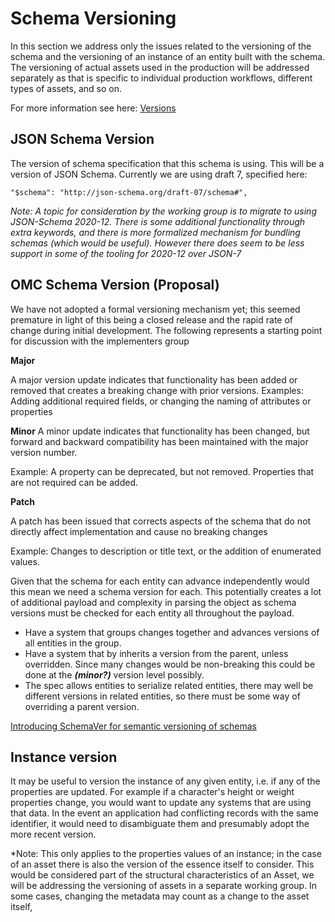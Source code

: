 # Schema Versioning

In this section we address only the issues related to the versioning of the schema and the versioning of an instance of an entity built with the schema. The versioning of actual assets used in the production will be addressed separately as that is specific to individual production workflows,  different types of assets, and so on.

For more information see here: [Versions](../Tech-Notes/Versions)

## JSON Schema Version
The version of schema specification that this schema is using. This will be a version of JSON Schema. Currently we are using draft 7, specified here:

```
"$schema": "http://json-schema.org/draft-07/schema#",
```

*Note: A topic for consideration by the working group is to migrate to using JSON-Schema 2020-12. There is some additional functionality through extra keywords, and there is more formalized mechanism for bundling schemas (which would be useful). However there does seem to be less support in some of the tooling for 2020-12 over JSON-7*

## OMC Schema Version (Proposal)
We have not adopted a formal versioning mechanism yet; this seemed premature in light of this being a closed release and the rapid rate of change during initial development. The following represents a starting point for discussion with the implementers group

**Major**

A major version update indicates that functionality has been added or removed that creates a breaking change with prior versions.
Examples: Adding additional required fields, or changing the naming of attributes or properties

**Minor**
A minor update indicates that functionality has been changed, but forward and backward compatibility has been maintained with the major version number.

Example: A property can be deprecated, but not removed. Properties that are not required can be added.

**Patch**

A patch has been issued that corrects aspects of the schema that do not directly affect implementation and cause no breaking changes

Example: Changes to description or title text, or the addition of enumerated values.


Given that the schema for each entity can advance independently would this mean we need a schema version for each. This potentially creates a lot of additional payload and complexity in parsing the object as schema versions must be checked for each entity all throughout the payload.

- Have a system that groups changes together and advances versions of all entities in the group.
- Have a system that by inherits a version from the parent, unless overridden. Since many changes would be non-breaking this could be done at the ***(minor?)*** version level possibly.
- The spec allows entities to serialize related entities, there may well be different versions in related entities, so there must be some way of overriding a parent version.

[Introducing SchemaVer for semantic versioning of schemas](https://snowplowanalytics.com/blog/2014/05/13/introducing-schemaver-for-semantic-versioning-of-schemas/)

## Instance version
It may be useful to version the instance of any given entity, i.e. if any of the properties are updated. For example if a character's height or weight properties change, you would want to update any systems that are using that data. In the event an application had conflicting records with the same identifier, it would need to disambiguate them and presumably adopt the more recent version.

*Note: This only applies to the properties values of an instance; in the case of an asset there is also the version of the essence itself to consider. This would be considered part of the structural characteristics of an Asset, we will be addressing the versioning of assets in a separate working group. In some cases, changing the metadata may count as a change to the asset itself,

